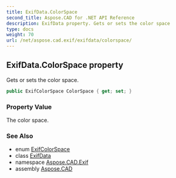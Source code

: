 ```yaml
---
title: ExifData.ColorSpace
second_title: Aspose.CAD for .NET API Reference
description: ExifData property. Gets or sets the color space
type: docs
weight: 70
url: /net/aspose.cad.exif/exifdata/colorspace/
---
```

## ExifData.ColorSpace property

Gets or sets the color space.

```csharp
public ExifColorSpace ColorSpace { get; set; }
```

### Property Value

The color space.

### See Also

* enum [ExifColorSpace](../../../aspose.cad.exif.enums/exifcolorspace/)
* class [ExifData](../)
* namespace [Aspose.CAD.Exif](../../exifdata/)
* assembly [Aspose.CAD](../../../)


